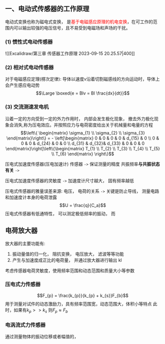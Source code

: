 ## 一、电动式传感器的工作原理
电动式变换也称为磁电式变换， 是<mark style="background: transparent; color: red">基于电磁感应原理的机电变换</mark>，在可工作的范围内可以输出较强的电压信号，且不易受到电磁场和声场的干扰。

### (1) 惯性式电动传感器
![[Excalidraw/第三章 传感器工作原理 2023-09-15 20.25.57|400]]


### (2) 相对式电动传感器
对于电磁感应定理(楞次定律): 导体以速度$v$沿着切割磁感线的方向运动时，导体上会产生感应电动势
$$\Large \boxed{e = Blv = Bl \frac{dx}{dt}}$$

### (3) 交流测速发电机
沿着一定的方向受到一定的外力作用时， 内部会发生极化现象， 撤去外力极化现象会消失,称为压电效应。并按照应力与电荷密度给出关于机械量和电量的方程
$$\left\{ \begin{matrix}
\sigma_{1}  \\ \sigma_{2} \\  \sigma_{3} 
\end{matrix}\right\} = - \left[\begin{matrix}
0 & 0 & 0 & 0 & d_{15} & 0  \\ 0 & 0 & 0 & d_{24} & 0 & 0  \\ d_{31} & d_{32}& d_{33} & 0 & 0 & 0
\end{matrix}\right]\left\{\begin{matrix}
T_{1} \\  T_{2} \\ T_{3} \\ T_{4} \\ T_{5}  \\ T_{6} 
\end{matrix} \right\}$$

压电式加速度传感器(压电加速计)
传感器 `->` 保证测量的精度
共振频率**与共振状态有关** `->` 

压电式加速度传感器的灵敏度 `->` 加速度计尺寸越大， 固有频率越低

压电式传感器的雅量误差来源: 
电压， 电荷的关系 `->` 关键是防止导线， 测量电路和加速度计本身的电荷泄露 
$$U = \frac{q}{C_a}$$
压电式传感器有低通特性， 可以测定极低频率的振动， 而

## 电荷放大器
放大器的主要功能有: 
1. 振动量值的归一化， 阻抗变换， 电压放大， 滤波等等功能
2. 产生与加速度成正比的电荷量， 并通过放大器进行输出 kl

考虑传感器电荷灵敏度，使用频率范围和动态范围和质量大小等参数


### 压电式力传感器
$$F_{p} = \frac{k_{p}}{k_{p} + k_{s}}F_{b}$$
用于测量对试件的动态激励力，具有频率范围宽，动态范围大，体积小等特点
此时，如果有$k_{p} >> k_{s}$ 则$F_{p} \approx F_b$
### 电涡流式力传感器
通过测量物体的振动位移或者幅值的，

